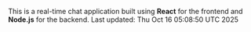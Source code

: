 This is a real-time chat application built using **React** for the frontend and **Node.js** for the backend.
Last updated: Thu Oct 16 05:08:50 UTC 2025
